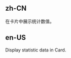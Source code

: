 ## zh-CN

在卡片中展示统计数值。

## en-US

Display statistic data in Card.

<style>
.site-statistic-demo-card {
  padding: 30px;
  background: #ececec;
}
</style>

<style>
  [data-theme="dark"] .site-statistic-demo-card {
    background: #303030;
  }
</style>
